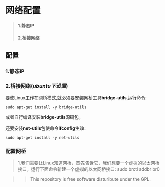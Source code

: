 # 网络配置
> #### 1.静态IP
> #### 2.桥接网络

## 配置
### 1.静态IP

### 2.桥接网络(*ubuntu下设置*)

要使Linux工作在网桥模式,就必须要安装网桥工具**bridge-utils**,运行命令:

    sudo apt-get install -y bridge-utils

或者自行编译安装**bridge-utils**源码包。

还要安装**net-utils**包使命令**ifconfig**生效:

    sudo apt-get install -y net-utils
    
### 配置网桥
> 1.我们需要让Linux知道网桥，首先告诉它，我们想要一个虚拟的以太网桥接口。运行下面命令新建一个虚拟的以太网桥接口:
    sudo brctl addbr br0

>> This repository is free software disturibute under the GPL.
